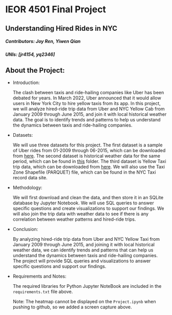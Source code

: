 IEOR 4501 Final Project 
====
Understanding Hired Rides in NYC
---------
##### Contributors: Joy Ren, Yiwen Qian 
##### UNIs: [jr4154, yq2346]

## About the Project:
*   Introduction:

    The clash between taxis and ride-hailing companies like Uber has been debated for years. In March 2022, Uber announced that it would allow users in New York City to hire yellow taxis from its app. In this project, we will analyze hired-ride trip data from Uber and NYC Yellow Cab from January 2009 through June 2015, and join it with local historical weather data. The goal is to identify trends and patterns to help us understand the dynamics between taxis and ride-hailing companies.

*   Datasets:

    We will use three datasets for this project. The first dataset is a sample of Uber rides from 01-2009 through 06-2015, which can be downloaded from [here](https://drive.google.com/file/d/1F7D82w1D5151GXCR6BTEk7mNQ_YnPNDk/view). The second dataset is historical weather data for the same period, which can be found in [this](https://drive.google.com/drive/folders/1I_Cj3RFHRGcQjb5Gas06buqRbKodIwKC?usp=sharing) folder. The third dataset is Yellow Taxi trip data, which can be downloaded from [here](https://www1.nyc.gov/site/tlc/about/tlc-trip-record-data.page). We will also use the Taxi Zone Shapefile (PARQUET) file, which can be found in the NYC Taxi record data site.

*   Methodology:

    We will first download and clean the data, and then store it in an SQLite database by Jupyter Notebook. We will use SQL queries to answer specific questions and create visualizations to support our findings. We will also join the trip data with weather data to see if there is any correlation between weather patterns and hired-ride trips.

*   Conclusion:

    By analyzing hired-ride trip data from Uber and NYC Yellow Taxi from January 2009 through June 2015, and joining it with local historical weather data, we can identify trends and patterns that can help us understand the dynamics between taxis and ride-hailing companies. The project will provide SQL queries and visualizations to answer specific questions and support our findings.
    
*   Requirements and Notes:

    The required libraries for Python Jupyter NoteBook are included in the ```requirements.txt``` file above.
    
    Note: The heatmap cannot be displayed on the ```Project.ipynb``` when pushing to github, so we added a screen capture above.
